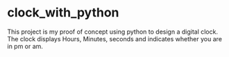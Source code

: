 # clock_with_python
This project is my proof of concept using python to design a digital clock. The clock displays Hours, Minutes, seconds and indicates whether you are in pm or am.
